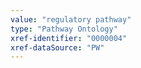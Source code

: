 ```yaml
---
value: "regulatory pathway"
type: "Pathway Ontology"
xref-identifier: "0000004"
xref-dataSource: "PW"
---
```

